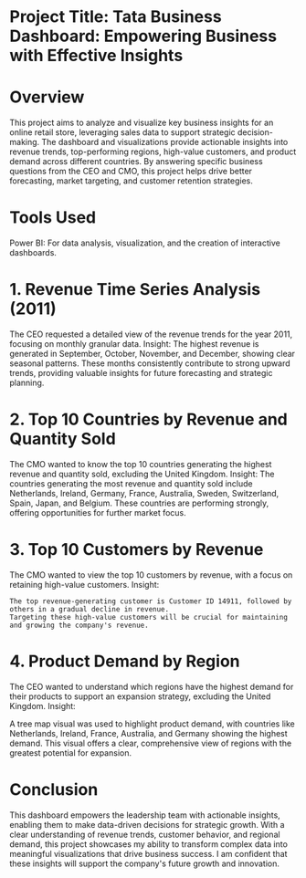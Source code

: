 # Project Title: Tata Business Dashboard: Empowering Business with Effective Insights
# Overview
This project aims to analyze and visualize key business insights for an online retail store, leveraging sales data to support strategic decision-making. The dashboard and visualizations provide actionable insights into revenue trends, top-performing regions, high-value customers, and product demand across different countries. By answering specific business questions from the CEO and CMO, this project helps drive better forecasting, market targeting, and customer retention strategies.

# Tools Used
Power BI: For data analysis, visualization, and the creation of interactive dashboards.
# 1. Revenue Time Series Analysis (2011)
The CEO requested a detailed view of the revenue trends for the year 2011, focusing on monthly granular data.
Insight:
       The highest revenue is generated in September, October, November, and December, showing clear seasonal patterns.
       These months consistently contribute to strong upward trends, providing valuable insights for future forecasting and strategic planning.
# 2. Top 10 Countries by Revenue and Quantity Sold
The CMO wanted to know the top 10 countries generating the highest revenue and quantity sold, excluding the United Kingdom.
Insight:
     The countries generating the most revenue and quantity sold include Netherlands, Ireland, Germany, France, Australia, Sweden, Switzerland, Spain, Japan, and Belgium.
     These countries are performing strongly, offering opportunities for further market focus.
# 3. Top 10 Customers by Revenue
The CMO wanted to view the top 10 customers by revenue, with a focus on retaining high-value customers.
Insight:

    The top revenue-generating customer is Customer ID 14911, followed by others in a gradual decline in revenue.
    Targeting these high-value customers will be crucial for maintaining and growing the company's revenue.

# 4. Product Demand by Region
The CEO wanted to understand which regions have the highest demand for their products to support an expansion strategy, excluding the United Kingdom.
Insight:
  
   A tree map visual was used to highlight product demand, with countries like Netherlands, Ireland, France, Australia, and Germany showing the highest demand.
   This visual offers a clear, comprehensive view of regions with the greatest potential for expansion.

# Conclusion
This dashboard empowers the leadership team with actionable insights, enabling them to make data-driven decisions for strategic growth. With a clear understanding of revenue trends, customer behavior, and regional demand, this project showcases my ability to transform complex data into meaningful visualizations that drive business success. I am confident that these insights will support the company's future growth and innovation.




